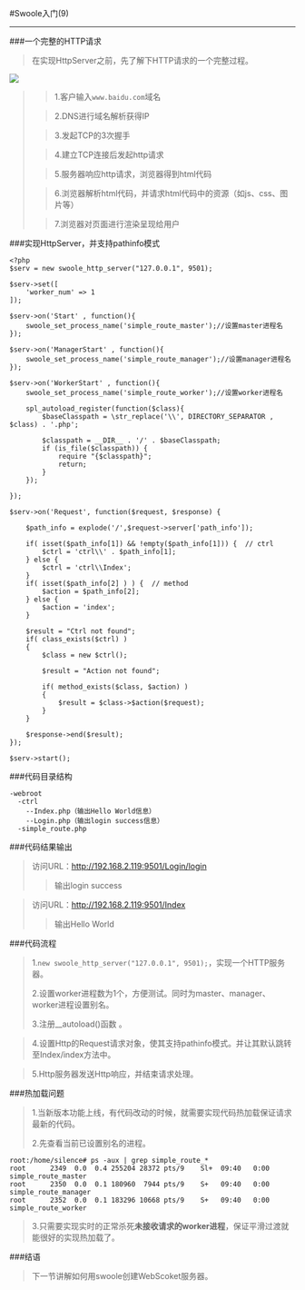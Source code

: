 #Swoole入门(9)
****
###一个完整的HTTP请求
>在实现HttpServer之前，先了解下HTTP请求的一个完整过程。
>
![](http://i.imgur.com/LP6Cke0.png)

>>1.客户输入`www.baidu.com`域名
>
>>2.DNS进行域名解析获得IP
>
>>3.发起TCP的3次握手
>
>>4.建立TCP连接后发起http请求
>
>>5.服务器响应http请求，浏览器得到html代码
>
>>6.浏览器解析html代码，并请求html代码中的资源（如js、css、图片等）
>
>>7.浏览器对页面进行渲染呈现给用户



###实现HttpServer，并支持pathinfo模式
	
	<?php
	$serv = new swoole_http_server("127.0.0.1", 9501);
	
	$serv->set([
	    'worker_num' => 1
	]);
	
	$serv->on('Start' , function(){
	    swoole_set_process_name('simple_route_master');//设置master进程名
	});
	
	$serv->on('ManagerStart' , function(){
	    swoole_set_process_name('simple_route_manager');//设置manager进程名
	});
	
	$serv->on('WorkerStart' , function(){
	    swoole_set_process_name('simple_route_worker');//设置worker进程名
	
	    spl_autoload_register(function($class){
	        $baseClasspath = \str_replace('\\', DIRECTORY_SEPARATOR , $class) . '.php';
	
	        $classpath = __DIR__ . '/' . $baseClasspath;
	        if (is_file($classpath)) {
	            require "{$classpath}";
	            return;
	        }
	    });
	
	});
	
	$serv->on('Request', function($request, $response) {
	
	    $path_info = explode('/',$request->server['path_info']);
	
	    if( isset($path_info[1]) && !empty($path_info[1])) {  // ctrl
	        $ctrl = 'ctrl\\' . $path_info[1];
	    } else {
	        $ctrl = 'ctrl\\Index';
	    }
	    if( isset($path_info[2] ) ) {  // method
	        $action = $path_info[2];
	    } else {
	        $action = 'index';
	    }
	
	    $result = "Ctrl not found";
	    if( class_exists($ctrl) )
	    {
	        $class = new $ctrl();
	
	        $result = "Action not found";
	
	        if( method_exists($class, $action) )
	        {
	            $result = $class->$action($request);
	        }
	    }
	
	    $response->end($result);
	});
	
	$serv->start();

###代码目录结构

	-webroot
	  -ctrl
		--Index.php（输出Hello World信息）
		--Login.php（输出login success信息）
	  -simple_route.php	


###代码结果输出
>访问URL：http://192.168.2.119:9501/Login/login
>>输出login success

>访问URL：http://192.168.2.119:9501/Index
>>输出Hello World

###代码流程
>1.`new swoole_http_server("127.0.0.1", 9501);`，实现一个HTTP服务器。
>
>2.设置worker进程数为1个，方便测试。同时为master、manager、worker进程设置别名。
>
>3.注册__autoload()函数 。

>4.设置Http的Request请求对象，使其支持pathinfo模式。并让其默认跳转至Index/index方法中。

>5.Http服务器发送Http响应，并结束请求处理。
  
###热加载问题
>1.当新版本功能上线，有代码改动的时候，就需要实现代码热加载保证请求最新的代码。
>
>2.先查看当前已设置别名的进程。
>
	root:/home/silence# ps -aux | grep simple_route_*
	root      2349  0.0  0.4 255204 28372 pts/9    Sl+  09:40   0:00 simple_route_master
	root      2350  0.0  0.1 180960  7944 pts/9    S+   09:40   0:00 simple_route_manager
	root      2352  0.0  0.1 183296 10668 pts/9    S+   09:40   0:00 simple_route_worker
>3.只需要实现实时的正常杀死**未接收请求的worker进程**，保证平滑过渡就能很好的实现热加载了。

###结语
>下一节讲解如何用swoole创建WebScoket服务器。